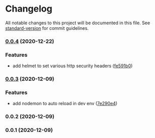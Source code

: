 # Changelog

All notable changes to this project will be documented in this file. See [standard-version](https://github.com/conventional-changelog/standard-version) for commit guidelines.

### [0.0.4](https://github.com/portothree/qart-express-boilerplate/compare/v0.0.3...v0.0.4) (2020-12-22)


### Features

* add helmet to set various http security headers ([fe591b0](https://github.com/portothree/qart-express-boilerplate/commit/fe591b065d6c2becb8421e587060a6da42cecb12))

### [0.0.3](https://github.com/portothree/qart-express-boilerplate/compare/v0.0.2...v0.0.3) (2020-12-09)


### Features

* add nodemon to auto reload in dev env ([7e290e4](https://github.com/portothree/qart-express-boilerplate/commit/7e290e42891d6cc15e66d9b576fd2c0a9c02a2bb))

### 0.0.2 (2020-12-09)

### 0.0.1 (2020-12-09)
